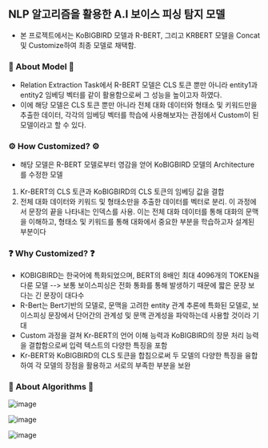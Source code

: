 ## NLP 알고리즘을 활용한 A.I 보이스 피싱 탐지 모델
- 본 프로젝트에서는 KoBIGBIRD 모델과 R-BERT, 그리고 KRBERT 모델을 Concat 및 Customize하여 최종 모델로 채택함.


### 📜 About Model 📜
* Relation Extraction Task에서 R-BERT 모델은 CLS 토큰 뿐만 아니라 entity1과 entity2 임베딩 벡터를 같이 활용함으로써 그 성능을 높이고자 하였다.
* 이에 해당 모델은 CLS 토큰 뿐만 아니라 전체 대화 데이터와 형태소 및 키워드만을 추출한 데이터, 각각의 임베딩 벡터를 학습에 사용해보자는 관점에서 Custom이 된 모델이라고 할 수 있다.
  
### ⚙️ How Customized? ⚙️
* 해당 모델은 R-BERT 모델로부터 영감을 얻어 KoBIGBIRD 모델의 Architecture를 수정한 모델

1. Kr-BERT의 CLS 토큰과 KoBIGBIRD의 CLS 토큰의 임베딩 값을 결합
2. 전체 대화 데이터와 키워드 및 형태소만을 추출한 데이터를 벡터로 분리. 이 과정에서 문장의 끝을 나타내는 인덱스를 사용. 이는 전체 대화 데이터를 통해 대화의 문맥을 이해하고, 형태소 및 키워드를 통해 대화에서 중요한 부분을 학습하고자 설계된 부분이다

### ❓ Why Customized? ❓
* KOBIGBIRD는 한국어에 특화되었으며, BERT의 8배인 최대 4096개의 TOKEN을 다룬 모델
--> 보통 보이스피싱은 전화 통화를 통해 발생하기 때문에 짧은 문장 보다는 긴 문장이 대다수
* R-Bert는 Bert기반의 모델로, 문맥을 고려한 entity 관계 추론에 특화된 모델로, 보이스피싱 문장에서 단어간의 관계성 및 문맥 관계성을 파악하는데 사용할 것이라 기대
* Custom 과정을 걸쳐 Kr-BERT의 언어 이해 능력과 KoBIGBIRD의 장문 처리 능력을 결합함으로써 입력 텍스트의  다양한 특징을 포함
* Kr-BERT와 KoBIGBIRD의 CLS 토큰을 합침으로써 두 모델의  다양한 특징을 융합하여 각 모델의 장점을 활용하고 서로의 부족한 부분을 보완


### 🦾 About Algorithms 🦾

![image](https://github.com/Voice-Phishing-Prevention-Project/NLP_CustomModel/assets/79118751/ec04554c-5ddc-42a8-a99c-096a7bcef2f9)

![image](https://github.com/Voice-Phishing-Prevention-Project/NLP_CustomModel/assets/79118751/8416654d-96b0-44ba-9625-2935a7528bb0)

![image](https://github.com/pej0918/2022_Hanium_Project/assets/79118751/461cd96a-0420-49ba-80e7-3ca785bf631a)

